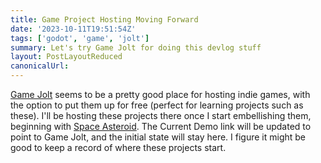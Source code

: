```yaml
---
title: Game Project Hosting Moving Forward
date: '2023-10-11T19:51:54Z'
tags: ['godot', 'game', 'jolt']
summary: Let's try Game Jolt for doing this devlog stuff
layout: PostLayoutReduced
canonicalUrl:
---
```


[Game Jolt](https://gamejolt.com/about) seems to be a pretty good place for hosting indie games, with the option to put them up for free (perfect for
learning projects such as these). I'll be hosting these projects there once I start embellishing them, beginning with
[Space Asteroid](/projects/godot-asteroids). The Current Demo link will be updated to point to Game Jolt, and the
initial state will stay here. I figure it might be good to keep a record of where these projects start.

